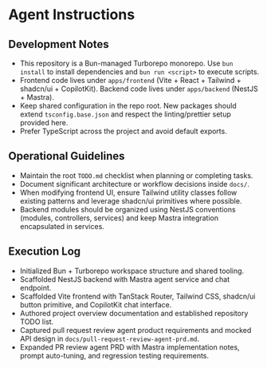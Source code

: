 # Agent Instructions

## Development Notes
- This repository is a Bun-managed Turborepo monorepo. Use `bun install` to install dependencies and `bun run <script>` to execute scripts.
- Frontend code lives under `apps/frontend` (Vite + React + Tailwind + shadcn/ui + CopilotKit). Backend code lives under `apps/backend` (NestJS + Mastra).
- Keep shared configuration in the repo root. New packages should extend `tsconfig.base.json` and respect the linting/prettier setup provided here.
- Prefer TypeScript across the project and avoid default exports.

## Operational Guidelines
- Maintain the root `TODO.md` checklist when planning or completing tasks.
- Document significant architecture or workflow decisions inside `docs/`.
- When modifying frontend UI, ensure Tailwind utility classes follow existing patterns and leverage shadcn/ui primitives where possible.
- Backend modules should be organized using NestJS conventions (modules, controllers, services) and keep Mastra integration encapsulated in services.

## Execution Log
- Initialized Bun + Turborepo workspace structure and shared tooling.
- Scaffolded NestJS backend with Mastra agent service and chat endpoint.
- Scaffolded Vite frontend with TanStack Router, Tailwind CSS, shadcn/ui button primitive, and CopilotKit chat interface.
- Authored project overview documentation and established repository TODO list.
- Captured pull request review agent product requirements and mocked API design in `docs/pull-request-review-agent-prd.md`.
- Expanded PR review agent PRD with Mastra implementation notes, prompt auto-tuning, and regression testing requirements.
